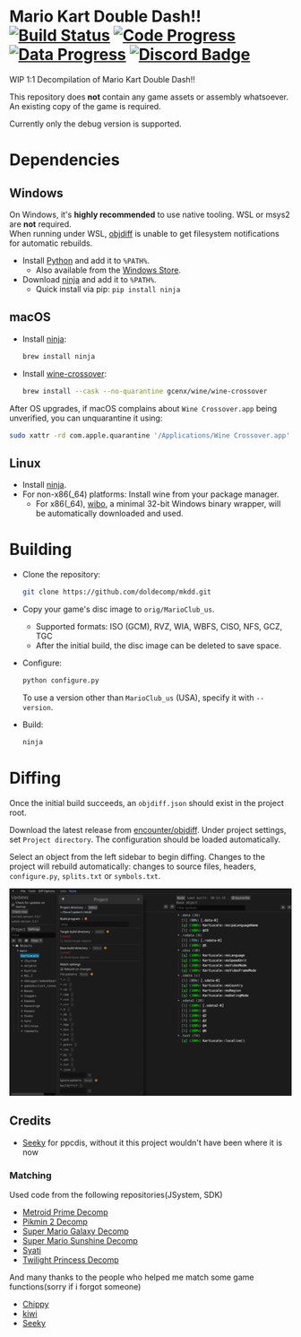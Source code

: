 Mario Kart Double Dash!!  
[![Build Status]][actions] [![Code Progress]][progress] [![Data Progress]][progress] [![Discord Badge]][discord]
=============

[Build Status]: https://github.com/doldecomp/mkdd/actions/workflows/build.yml/badge.svg
[actions]: https://github.com/doldecomp/mkdd/actions/workflows/build.yml
[Code Progress]: https://decomp.dev/doldecomp/mkdd.svg?mode=shield&measure=code&label=Code
[Data Progress]: https://decomp.dev/doldecomp/mkdd.svg?mode=shield&measure=data&label=Data
[progress]: https://decomp.dev/doldecomp/mkdd
[Discord Badge]: https://img.shields.io/discord/727908905392275526?color=%237289DA&logo=discord&logoColor=%23FFFFFF
[discord]: https://discord.gg/hKx3FJJgrV

WIP 1:1 Decompilation of Mario Kart Double Dash!!

This repository does **not** contain any game assets or assembly whatsoever. An existing copy of the game is required.

Currently only the debug version is supported.

Dependencies
============

Windows
--------

On Windows, it's **highly recommended** to use native tooling. WSL or msys2 are **not** required.  
When running under WSL, [objdiff](#diffing) is unable to get filesystem notifications for automatic rebuilds.

- Install [Python](https://www.python.org/downloads/) and add it to `%PATH%`.
  - Also available from the [Windows Store](https://apps.microsoft.com/store/detail/python-311/9NRWMJP3717K).
- Download [ninja](https://github.com/ninja-build/ninja/releases) and add it to `%PATH%`.
  - Quick install via pip: `pip install ninja`

macOS
------

- Install [ninja](https://github.com/ninja-build/ninja/wiki/Pre-built-Ninja-packages):

  ```sh
  brew install ninja
  ```

- Install [wine-crossover](https://github.com/Gcenx/homebrew-wine):

  ```sh
  brew install --cask --no-quarantine gcenx/wine/wine-crossover
  ```

After OS upgrades, if macOS complains about `Wine Crossover.app` being unverified, you can unquarantine it using:

```sh
sudo xattr -rd com.apple.quarantine '/Applications/Wine Crossover.app'
```

Linux
------

- Install [ninja](https://github.com/ninja-build/ninja/wiki/Pre-built-Ninja-packages).
- For non-x86(_64) platforms: Install wine from your package manager.
  - For x86(_64), [wibo](https://github.com/decompals/wibo), a minimal 32-bit Windows binary wrapper, will be automatically downloaded and used.

Building
========

- Clone the repository:

  ```sh
  git clone https://github.com/doldecomp/mkdd.git
  ```

- Copy your game's disc image to `orig/MarioClub_us`.
  - Supported formats: ISO (GCM), RVZ, WIA, WBFS, CISO, NFS, GCZ, TGC
  - After the initial build, the disc image can be deleted to save space.

- Configure:

  ```sh
  python configure.py
  ```

  To use a version other than `MarioClub_us` (USA), specify it with `--version`.

- Build:

  ```sh
  ninja
  ```

Diffing
=======

Once the initial build succeeds, an `objdiff.json` should exist in the project root.

Download the latest release from [encounter/objdiff](https://github.com/encounter/objdiff). Under project settings, set `Project directory`. The configuration should be loaded automatically.

Select an object from the left sidebar to begin diffing. Changes to the project will rebuild automatically: changes to source files, headers, `configure.py`, `splits.txt` or `symbols.txt`.

![](assets/objdiff.png)

## Credits
- [Seeky](https://github.com/SeekyCt) for ppcdis, without it this project wouldn't have been where it is now
### Matching
Used code from the following repositories(JSystem, SDK)
* [Metroid Prime Decomp](https://github.com/PrimeDecomp/prime)
* [Pikmin 2 Decomp](https://github.com/projectPiki/pikmin2)
* [Super Mario Galaxy Decomp](https://github.com/shibbo/Petari)
* [Super Mario Sunshine Decomp](https://github.com/doldecomp/sms)
* [Syati](https://github.com/PMArkive/Syati-pretransfer)
* [Twilight Princess Decomp](https://github.com/zeldaret/tp)

And many thanks to the people who helped me match some game functions(sorry if i forgot someone)
* [Chippy](https://github.com/1superchip)
* [kiwi](https://github.com/kiwi515)
* [Seeky](https://github.com/SeekyCt)
